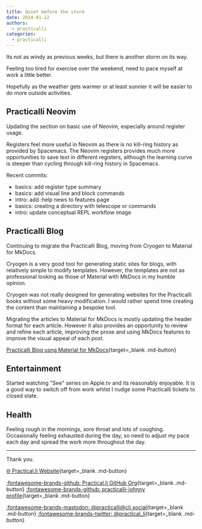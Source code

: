 ```yaml
---
title: Quiet before the storm
date: 2024-01-22
authors:
  - practicalli
categories:
  - practicalli
---
```



Its not as windy as previous weeks, but there is another storm on its way.

Feeling too tired for exercise over the weekend, need to pace myself at work a little better.

Hopefully as the weather gets warmer or at least sunnier it will be easier to do more outside activities.


<!-- more -->

## Practicalli Neovim

Updating the section on basic use of Neovim, especially around register usage.

Registers feel more useful in Neovim as there is no kill-ring history as provided by Spacemacs.  The Neovim registers provides much more opportunities to save text in different registers, although the learning curve is steeper than cycling through kill-ring history in Spacemacs.

Recent commits:

* basics: add register type summary
* basics: add visual line and block commands
* intro: add :help news to features page
* basics: creating a directory with telescope or commands
* intro: update conceptual REPL workflow image

## Practicalli Blog

Continuing to migrate the Practicalli Blog, moving from Cryogen to Material for MkDocs.

Cryogen is a very good tool for generating static sites for blogs, with relatively simple to modify templates.  However, the templates are not as professional looking as those of Material with MkDocs in my humble opinion.

Cryogen was not really designed for generating websites for the Practicalli books without some heavy modification. I would rather spend time creating the content than maintaining a bespoke tool.

Migrating the articles to Material for MkDocs is mostly updating the header format for each article.  However it also provides an opportunity to review and refine each article, improving the prose and using MkDocs features to improve the visual appeal of each post.

[Practicalli Blog usng Material for MkDocs](https://practical.li/){target=_blank .md-button}


## Entertainment

Started watching "See" series on Apple.tv and its reasonably enjoyable.  It is a good way to switch off from work whilst I nudge some Practicalli tickets to closed state.


## Health

Feeling rough in the mornings, sore throat and lots of coughing.  Occasionally feeling exhausted during the day, so need to adjust my pace each day and spread the work more throughout the day.


---
Thank you.

[:globe_with_meridians: Practical.li Website](https://practical.li){target=_blank .md-button}

[:fontawesome-brands-github: Practical.li GitHub Org](https://github.com/practicalli){target=_blank .md-button}
[:fontawesome-brands-github: practicalli-johnny profile](https://github.com/practicalli-johnny){target=_blank .md-button}

[:fontawesome-brands-mastodon: @practicalli@clj.social](https://clj.social/@practicalli){target=_blank .md-button}
[:fontawesome-brands-twitter: @practical_li](https://twitter.com/practcial_li){target=_blank .md-button}
